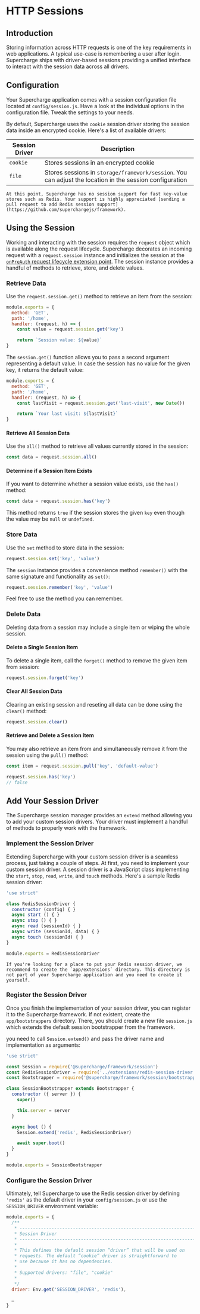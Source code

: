 # HTTP Sessions


## Introduction
Storing information across HTTP requests is one of the key requirements in web applications. A typical use-case is remembering a user after login. Supercharge ships with driver-based sessions providing a unified interface to interact with the session data across all drivers.


## Configuration
Your Supercharge application comes with a session configuration file located at `config/session.js`. Have a look at the individual options in the configuration file. Tweak the settings to your needs.

By default, Supercharge uses the `cookie` session driver storing the session data inside an encrypted cookie. Here's a list of available drivers:

| Session Driver   	| Description 	|
|-----------------	|-------------------	|
| `cookie`        	| Stores sessions in an encrypted cookie |
| `file`        	| Stores sessions in `storage/framework/session`. You can adjust the location in the session configuration |

```info
At this point, Supercharge has no session support for fast key-value stores such as Redis. Your support is highly appreciated [sending a pull request to add Redis session support](https://github.com/superchargejs/framework).
```


## Using the Session
Working and interacting with the session requires the `request` object which is available along the request lifecycle. Supercharge decorates an incoming request with a `request.session` instance and initializes the session at the [`onPreAuth` request lifecycle extension point](/docs/{{version}}/request-lifecycle). The session instance provides a handful of methods to retrieve, store, and delete values.


### Retrieve Data
Use the `request.session.get()` method to retrieve an item from the session:

```js
module.exports = {
  method: 'GET',
  path: '/home',
  handler: (request, h) => {
    const value = request.session.get('key')

    return `Session value: ${value}`
}
```

The `session.get()` function allows you to pass a second argument representing a default value. In case the session has no value for the given key, it returns the default value:

```js
module.exports = {
  method: 'GET',
  path: '/home',
  handler: (request, h) => {
    const lastVisit = request.session.get('last-visit', new Date())

    return `Your last visit: ${lastVisit}`
}
```

#### Retrieve All Session Data
Use the `all()` method to retrieve all values currently stored in the session:

```js
const data = request.session.all()
```


#### Determine if a Session Item Exists
If you want to determine whether a session value exists, use the `has()` method:

```js
const data = request.session.has('key')
```

This method returns `true` if the session stores the given `key` even though the value may be `null` or `undefined`.


### Store Data
Use the `set` method to store data in the session:

```js
request.session.set('key', 'value')
```

The `session` instance provides a convenience method `remember()` with the same signature and functionality as `set()`:

```js
request.session.remember('key', 'value')
```

Feel free to use the method you can remember.


### Delete Data
Deleting data from a session may include a single item or wiping the whole session.


#### Delete a Single Session Item
To delete a single item, call the `forget()` method to remove the given item from session:

```js
request.session.forget('key')
```


#### Clear All Session Data
Clearing an existing session and reseting all data can be done using the `clear()` method:

```js
request.session.clear()
```


#### Retrieve and Delete a Session Item
You may also retrieve an item from and simultaneously remove it from the session using the `pull()` method:

```js
const item = request.session.pull('key', 'default-value')

request.session.has('key')
// false
```


## Add Your Session Driver
The Supercharge session manager provides an `extend` method allowing you to add your custom session drivers. Your driver must implement a handful of methods to properly work with the framework.


### Implement the Session Driver
Extending Supercharge with your custom session driver is a seamless process, just taking a couple of steps. At first, you need to implement your custom session driver. A session driver is a JavaScript class implementing the `start`, `stop`, `read`, `write`, and `touch` methods. Here's a sample Redis session driver:

```js
'use strict'

class RedisSessionDriver {
  constructor (config) { }
  async start () { }
  async stop () { }
  async read (sessionId) { }
  async write (sessionId, data) { }
  async touch (sessionId) { }
}

module.exports = RedisSessionDriver
```

```info
If you're looking for a place to put your Redis session driver, we recommend to create the `app/extensions` directory. This directory is not part of your Supercharge application and you need to create it yourself.
```

### Register the Session Driver
Once you finish the implementation of your session driver, you can register it to the Supercharge framework. If not existent, create the `app/bootstrappers` directory. There, you should create a new file `session.js` which extends the default session bootstrapper from the framework.

you need to call `Session.extend()` and pass the driver name and implementation as arguments:

```js
'use strict'

const Session = require('@supercharge/framework/session')
const RedisSessionDriver = require('../extensions/redis-session-driver')
const Bootstrapper = require('@supercharge/framework/session/bootstrapper')

class SessionBootstrapper extends Bootstrapper {
  constructor ({ server }) {
    super()

    this.server = server
  }

  async boot () {
    Session.extend('redis', RedisSessionDriver)

    await super.boot()
  }
}

module.exports = SessionBootstrapper
```


### Configure the Session Driver
Ultimately, tell Supercharge to use the Redis session driver by defining `'redis'` as the default driver in your `config/session.js` or use the `SESSION_DRIVER` environment variable:

```js
module.exports = {
  /**
   * --------------------------------------------------------------------------
   * Session Driver
   * --------------------------------------------------------------------------
   *
   * This defines the default session “driver” that will be used on
   * requests. The default “cookie” driver is straightforward to
   * use because it has no dependencies.
   *
   * Supported drivers: "file", "cookie"
   *
   */
  driver: Env.get('SESSION_DRIVER', 'redis'),

  …
}
```
